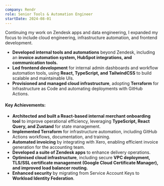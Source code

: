 ```yaml
---
company: Rendr
role: Senior Tools & Automation Engineer
startDate: 2024-08-01
---
```

Continuing my work on Zendesk apps and data engineering, I expanded my focus to include cloud engineering, infrastructure automation, and frontend development.

- **Developed internal tools and automations** beyond Zendesk, including an **invoice automation system, HubSpot integrations, and communication tools.**
- **Led frontend development** for internal admin dashboards and workflow automation tools, using **React, TypeScript, and TailwindCSS** to build scalable and maintainable UIs.
- **Provisioned and managed cloud infrastructure**, adopting **Terraform** for Infrastructure as Code and automating deployments with GitHub Actions.

#### **Key Achievements:**
- **Architected and built a React-based internal merchant onboarding tool** to improve operational efficiency, leveraging **TypeScript, React Query, and Zustand** for state management.
- **Implemented Terraform** for infrastructure automation, including GitHub Actions workflows, documentation, and training.
- **Automated invoicing** by integrating with Xero, enabling efficient invoice generation for the accounting team.
- **Developed a suite of Zendesk apps** to enhance delivery operations.
- **Optimised cloud infrastructure**, including secure **VPC deployment, TLS/SSL certificate management (Google Cloud Certificate Manager), and improved load balancer routing.**
- **Enhanced security** by migrating from Service Account Keys to **Workload Identity Federation**.
